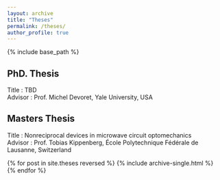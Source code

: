 ```yaml
---
layout: archive
title: "Theses"
permalink: /theses/
author_profile: true
---
```


{% include base_path %}
## PhD. Thesis
Title : TBD\
Advisor : Prof. Michel Devoret, Yale University, USA

## Masters Thesis
Title : Nonreciprocal devices in microwave circuit optomechanics\
Advisor : Prof. Tobias Kippenberg, École Polytechnique Fédérale de Lausanne, Switzerland

{% for post in site.theses reversed %}
  {% include archive-single.html %}
{% endfor %}
